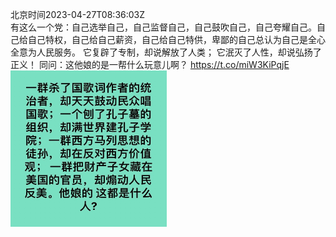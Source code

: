 北京时间2023-04-27T08:36:03Z<br>有这么一个党：自己选举自己，自己监督自己，自己鼓吹自己，自己夸耀自己。自己给自己特权，自己给自己薪资，自己给自己特供，卑鄙的自己总认为自己是全心全意为人民服务。
它复辟了专制，却说解放了人类；
它泯灭了人性，却说弘扬了正义！
同问：这他娘的是一帮什么玩意儿啊？ https://t.co/miW3KiPqjE<br><img src='/temp/2023/1651384680170618884_0.jpg' width='250' height='250'><br>